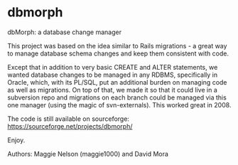dbmorph
=======

dbMorph: a database change manager

This project was based on the idea similar to Rails migrations - a great way to manage database schema changes and keep them consistent with code.

Except that in addition to very basic CREATE and ALTER statements, we wanted database changes to be managed in any RDBMS, specifically in Oracle, which, with its PL/SQL, put an additional burden on managing code as well as migrations.  On top of that, we made it so that it could live in a subversion repo and migrations on each branch could be managed via this one manager (using the magic of svn-externals). This worked great in 2008.

The code is still available on sourceforge: https://sourceforge.net/projects/dbmorph/

Enjoy.

Authors: Maggie Nelson (maggie1000) and David Mora 
